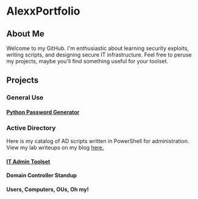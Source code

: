 # AlexxPortfolio


## About Me
Welcome to my GitHub. I'm enthusiastic about learning security exploits, writing scripts, and designing secure IT infrastructure. Feel free to peruse my projects, maybe you'll find something useful for your toolset.

## Projects

### General Use
#### <a href=https://github.com/technispex-codes/passman>Python Password Generator</a>

### Active Directory
Here is my catalog of AD scripts written in PowerShell for administration. View my lab writeups on my blog <a href="https://gbb.efs.mybluehost.me">here.</a>
#### <a href="https://github.com/technispex-codes/IT-Admin-Toolset/tree/main">IT Admin Toolset</a>
#### Domain Controller Standup
#### Users, Computers, OUs, Oh my!


